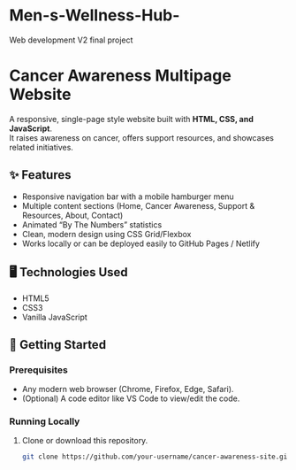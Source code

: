 # Men-s-Wellness-Hub-
Web development V2 final project
# Cancer Awareness Multipage Website  

A responsive, single-page style website built with **HTML, CSS, and JavaScript**.  
It raises awareness on cancer, offers support resources, and showcases related initiatives.  

## ✨ Features  
- Responsive navigation bar with a mobile hamburger menu  
- Multiple content sections (Home, Cancer Awareness, Support & Resources, About, Contact)  
- Animated “By The Numbers” statistics  
- Clean, modern design using CSS Grid/Flexbox  
- Works locally or can be deployed easily to GitHub Pages / Netlify  

## 🖥️ Technologies Used  
- HTML5  
- CSS3  
- Vanilla JavaScript  

## 🚀 Getting Started  

### Prerequisites  
- Any modern web browser (Chrome, Firefox, Edge, Safari).  
- (Optional) A code editor like VS Code to view/edit the code.  

### Running Locally  
1. Clone or download this repository.  
   ```bash
   git clone https://github.com/your-username/cancer-awareness-site.git
